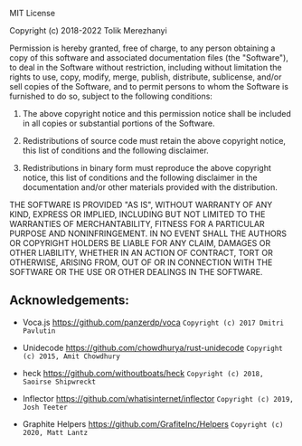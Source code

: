 MIT License

Copyright (c) 2018-2022 Tolik Merezhanyi

Permission is hereby granted, free of charge, to any person obtaining a copy
of this software and associated documentation files (the "Software"), to deal
in the Software without restriction, including without limitation the rights
to use, copy, modify, merge, publish, distribute, sublicense, and/or sell
copies of the Software, and to permit persons to whom the Software is
furnished to do so, subject to the following conditions:

1. The above copyright notice and this permission notice shall be included in all
copies or substantial portions of the Software.

2. Redistributions of source code must retain the above copyright notice, this
list of conditions and the following disclaimer.

3. Redistributions in binary form must reproduce the above copyright notice,
this list of conditions and the following disclaimer in the documentation
and/or other materials provided with the distribution.

THE SOFTWARE IS PROVIDED "AS IS", WITHOUT WARRANTY OF ANY KIND, EXPRESS OR
IMPLIED, INCLUDING BUT NOT LIMITED TO THE WARRANTIES OF MERCHANTABILITY,
FITNESS FOR A PARTICULAR PURPOSE AND NONINFRINGEMENT. IN NO EVENT SHALL THE
AUTHORS OR COPYRIGHT HOLDERS BE LIABLE FOR ANY CLAIM, DAMAGES OR OTHER
LIABILITY, WHETHER IN AN ACTION OF CONTRACT, TORT OR OTHERWISE, ARISING FROM,
OUT OF OR IN CONNECTION WITH THE SOFTWARE OR THE USE OR OTHER DEALINGS IN THE
SOFTWARE.

## Acknowledgements:

- Voca.js https://github.com/panzerdp/voca `Copyright (c) 2017 Dmitri Pavlutin`

- Unidecode https://github.com/chowdhurya/rust-unidecode `Copyright (c) 2015, Amit Chowdhury`

- heck https://github.com/withoutboats/heck `Copyright (c) 2018, Saoirse Shipwreckt`

- Inflector https://github.com/whatisinternet/inflector `Copyright (c) 2019, Josh Teeter`

- Graphite Helpers https://github.com/GrafiteInc/Helpers `Copyright (c) 2020, Matt Lantz`
